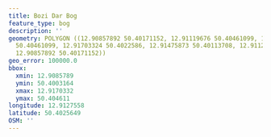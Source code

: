 ```yaml
---
title: Bozi Dar Bog
feature_type: bog
description: ''
geometry: POLYGON ((12.90857892 50.40171152, 12.91119676 50.40461099, 12.91488748
  50.40461099, 12.91703324 50.4022586, 12.91475873 50.40113708, 12.91128259 50.40031643,
  12.90857892 50.40171152))
geo_error: 100000.0
bbox:
  xmin: 12.9085789
  ymin: 50.4003164
  xmax: 12.9170332
  ymax: 50.404611
longitude: 12.9127558
latitude: 50.4025649
OSM: ''
---
```


